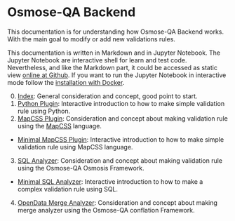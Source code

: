 # Osmose-QA Backend

This documentation is for understanding how Osmose-QA Backend works. With the main goal to modify or add new validations rules.

This documentation is written in Markdown and in Jupyter Notebook. The Jupyter Notebook are interactive shell for learn and test code.
Nevertheless, and like the Markdown part, it could be accessed as static view [online at Github](https://github.com/osm-fr/osmose-backend/tree/master/doc).
If you want to run the Jupyter Notebook in interactive mode follow the [installation with Docker](../docker/README.md).

0. [Index](0-Index.md): General consideration and concept, good point to start.
1. [Python Plugin](https://github.com/osm-fr/osmose-backend/blob/master/doc/1-Plugin.ipynb): Interactive introduction to how to make simple validation rule using Python.
2. [MapCSS Plugin](2-PluginMapCSS.md): Consideration and concept about making validation rule using the [MapCSS](https://josm.openstreetmap.de/wiki/Help/Styles/MapCSSImplementation) language.
  * [Minimal MapCSS Plugin](https://github.com/osm-fr/osmose-backend/blob/master/doc/2_0-PluginMapCSS-minimal.ipynb): Interactive introduction to how to make simple validation rule using MapCSS language.
3. [SQL Analyzer](3-SQL-basics.md): Consideration and concept about making validation rule using the Osmose-QA Osmosis Framework.
  * [Minimal SQL Analyzer](https://github.com/osm-fr/osmose-backend/blob/master/doc/3_0-SQL-minimal.ipynb): Interactive introduction to how to make a complex validation rule using SQL.
4. [OpenData Merge Analyzer](4-Merge.md): Consideration and concept about making merge analyzer using the Osmose-QA conflation Framework.
